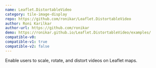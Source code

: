 ```yaml
---
name: Leaflet.DistortableVideo
category: tile-image-display
repo: https://github.com/ronikar/Leaflet.DistortableVideo
author: Roni Karilkar
author-url: https://github.com/ronikar
demo: https://ronikar.github.io/Leaflet.DistortableVideo/examples/
compatible-v0:
compatible-v1: true
compatible-v2: false
---
```


Enable users to scale, rotate, and distort videos on Leaflet maps.
